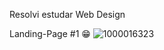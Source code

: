 Resolvi estudar Web Design

Landing-Page #1 😁
![1000016323](https://github.com/user-attachments/assets/262bd393-56a3-4031-a839-6c2727857fa3)

